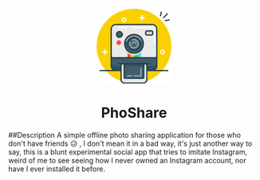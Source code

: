 ﻿<p align="center">
	<img src="app/src/main/res/drawable/icon.png" alt="PhoShare Logo" width="150">
	<h1 align="center">PhoShare</h1>
</p>

##Description
A simple offline photo sharing application for those who don't have friends 😥
, I don't mean it in a bad way, it's just another way to say, this is a blunt experimental social app that tries to imitate Instagram, weird of me to see seeing how I never owned an Instagram account, nor have I ever installed it before.
